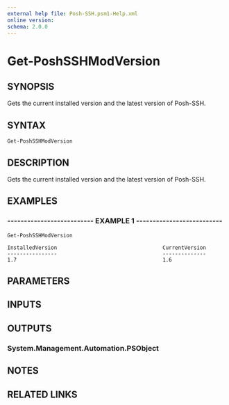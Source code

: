 ```yaml
---
external help file: Posh-SSH.psm1-Help.xml
online version: 
schema: 2.0.0
---
```


# Get-PoshSSHModVersion

## SYNOPSIS
Gets the current installed version and the latest version of Posh-SSH.

## SYNTAX

```
Get-PoshSSHModVersion
```

## DESCRIPTION
Gets the current installed version and the latest version of Posh-SSH.

## EXAMPLES

### -------------------------- EXAMPLE 1 --------------------------
```
Get-PoshSSHModVersion

InstalledVersion                                  CurrentVersion
----------------                                  --------------
1.7                                               1.6
```

## PARAMETERS

## INPUTS

## OUTPUTS

### System.Management.Automation.PSObject

## NOTES

## RELATED LINKS

